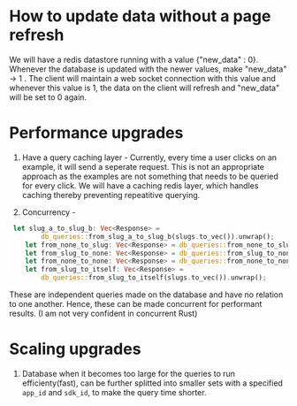 # How to update data without a page refresh 

We will have a redis datastore running with a value {"new_data" : 0}. 
Whenever the database is updated with the newer values, make "new_data" -> 1 .
The client will maintain a web socket connection with this value and whenever this value is 1, 
the data on the client will refresh and "new_data" will be set to 0 again.

# Performance upgrades 

1) Have a query caching layer - 
Currently, every time a user clicks on an example, it will send a seperate request.
This is not an appropriate approach as the examples are not something that needs to be queried for every click. 
We will have a caching redis layer, which handles caching thereby preventing repeatitive querying.

2) Concurrency - 
```rs
 let slug_a_to_slug_b: Vec<Response> =
        db_queries::from_slug_a_to_slug_b(slugs.to_vec()).unwrap();
    let from_none_to_slug: Vec<Response> = db_queries::from_none_to_slug(slugs.to_vec()).unwrap();
    let from_slug_to_none: Vec<Response> = db_queries::from_slug_to_none(slugs.to_vec()).unwrap();
    let from_none_to_none: Vec<Response> = db_queries::from_none_to_none(slugs.to_vec()).unwrap();
    let from_slug_to_itself: Vec<Response> =
        db_queries::from_slug_to_itself(slugs.to_vec()).unwrap();
```

These are independent queries made on the database and have no relation to one another. 
Hence, these can be made concurrent for performant results.
(I am not very confident in concurrent Rust)

# Scaling upgrades

1) Database when it becomes too large for the queries to run efficienty(fast), can be further splitted into smaller sets 
with a specified `app_id` and `sdk_id`, to make the query time shorter.
